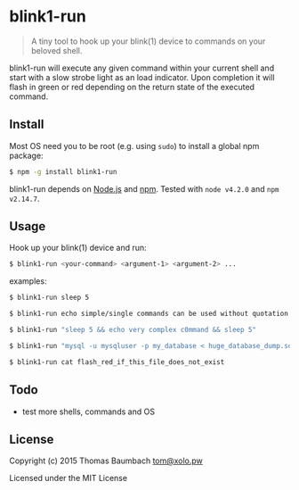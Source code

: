 # blink1-run

> A tiny tool to hook up your blink(1) device to commands on your beloved shell.

blink1-run will execute any given command within your current shell and start with a slow strobe light as an load indicator. Upon completion it will flash in green or red depending on the return state of the executed command.

## Install

Most OS need you to be root (e.g. using `sudo`) to install a global npm package:

```sh
$ npm -g install blink1-run
```

blink1-run depends on [Node.js](http://nodejs.org/) and [npm](http://npmjs.org/). Tested with `node v4.2.0` and `npm v2.14.7`.

## Usage

Hook up your blink(1) device and run:

```sh
$ blink1-run <your-command> <argument-1> <argument-2> ...
```

examples:

```sh
$ blink1-run sleep 5
```

```sh
$ blink1-run echo simple/single commands can be used without quotation marks
```

```sh
$ blink1-run "sleep 5 && echo very complex c0mmand && sleep 5"
```

```sh
$ blink1-run "mysql -u mysqluser -p my_database < huge_database_dump.sql"
```

```sh
$ blink1-run cat flash_red_if_this_file_does_not_exist
```

## Todo

* test more shells, commands and OS

## License

Copyright (c) 2015 Thomas Baumbach <tom@xolo.pw>

Licensed under the MIT License
